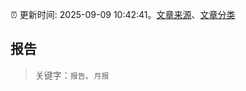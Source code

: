 :alarm_clock: 更新时间: 2025-09-09 10:42:41。[文章来源](/README.md)、[文章分类](/TAGS.md)

## 报告


> 关键字：`报告`、`月报`




